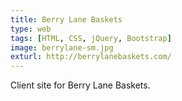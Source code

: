 ```yaml
---
title: Berry Lane Baskets
type: web
tags: [HTML, CSS, jQuery, Bootstrap]
image: berrylane-sm.jpg
exturl: http://berrylanebaskets.com/
---
```

Client site for Berry Lane Baskets.